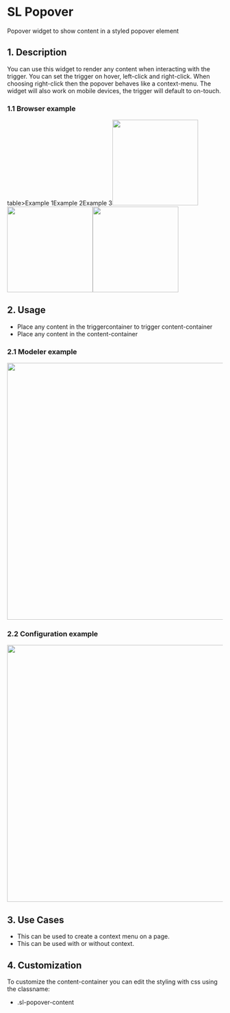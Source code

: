 # SL Popover

Popover widget to show content in a styled popover element

## 1. Description

You can use this widget to render any content when interacting with the trigger. You can set the trigger on hover, left-click and right-click. When choosing right-click then the popover behaves like a context-menu. The widget will also work on mobile devices, the trigger will default to on-touch.

### 1.1 Browser example

table><tbody><tr><td>Example 1</td><td>Example 2</td><td>Example 3</td></tr><tr><td><img src="https://raw.githubusercontent.com/simplylogicninjas/sl-widget-popover/main/docs/images/popover_browser_example.png" width="200"></td><td><img src="https://raw.githubusercontent.com/simplylogicninjas/sl-widget-popover/main/docs/images/popover_browser_example2.png" width="200"></td><td><img src="https://raw.githubusercontent.com/simplylogicninjas/sl-widget-popover/main/docs/images/popover_browser_example3.png" width="200"></td></tr></tbody></table>

## 2. Usage

* Place any content in the triggercontainer to trigger content-container
* Place any content in the content-container

### 2.1 Modeler example

<img src="https://raw.githubusercontent.com/simplylogicninjas/sl-widget-popover/main/docs/images/modeler_example.png" width="600"/>



### 2.2 Configuration example
<img src="https://raw.githubusercontent.com/simplylogicninjas/sl-widget-popover/main/docs/images/popover_general_tab.png" width="600"/>

## 3. Use Cases

* This can be used to create a context menu on a page.
* This can be used with or without context.

## 4. Customization

To customize the content-container you can edit the styling with css using the classname:

* .sl-popover-content

